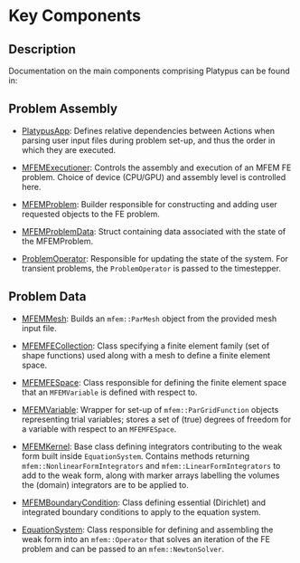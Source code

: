 # Key Components

## Description

Documentation on the main components comprising Platypus can be found in:

## Problem Assembly

- [PlatypusApp](source/base/PlatypusApp.md): Defines relative dependencies between Actions when
  parsing user input files during problem set-up, and thus the order in which they are executed.

- [MFEMExecutioner](source/executioners/MFEMExecutioner.md): Controls the assembly and execution of
  an MFEM FE problem. Choice of device (CPU/GPU) and assembly level is controlled here.

- [MFEMProblem](source/problem/MFEMProblem.md): Builder responsible for constructing and adding user
  requested objects to the FE problem.

- [MFEMProblemData](source/problem/MFEMProblemData.md): Struct containing data associated with the
  state of the MFEMProblem.

- [ProblemOperator](source/problem_operators/problem_operator.md): Responsible for updating the
  state of the system. For transient problems, the `ProblemOperator` is passed to the timestepper.

## Problem Data

- [MFEMMesh](source/mesh/MFEMMesh.md): Builds an `mfem::ParMesh` object from the provided mesh input
  file.

- [MFEMFECollection](source/fespaces/MFEMFECollection.md): Class specifying a finite element family
  (set of shape functions) used along with a mesh to define a finite element space.

- [MFEMFESpace](source/fespaces/MFEMFESpace.md): Class responsible for defining the finite element
  space that an `MFEMVariable` is defined with respect to.

- [MFEMVariable](source/variables/MFEMVariable.md): Wrapper for set-up of `mfem::ParGridFunction`
  objects representing trial variables; stores a set of (true) degrees of freedom for a variable
  with respect to an `MFEMFESpace`.

- [MFEMKernel](source/kernels/MFEMKernel.md/index.md): Base class defining integrators contributing
  to the weak form built inside `EquationSystem`. Contains methods returning
  `mfem::NonlinearFormIntegrators` and `mfem::LinearFormIntegrators` to add to the weak form, along
  with marker arrays labelling the volumes the (domain) integrators are to be applied to.

- [MFEMBoundaryCondition](source/kernels/MFEMKernel.md/index.md): Class defining essential
  (Dirichlet) and integrated boundary conditions to apply to the equation system.

- [EquationSystem](source/equation_systems/equation_system.md): Class responsible for defining and
  assembling the weak form into an `mfem::Operator` that solves an iteration of the FE problem and
  can be passed to an `mfem::NewtonSolver`.
